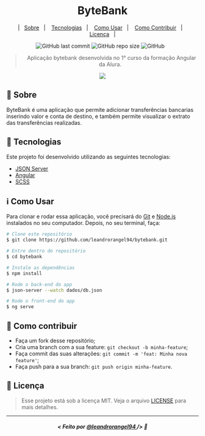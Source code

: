 <h1 align="center">ByteBank</h1>

<p align="center">
|&nbsp;&nbsp;&nbsp;<a href="#memo-sobre">Sobre</a>&nbsp;&nbsp;&nbsp;|&nbsp;&nbsp;&nbsp;
<a href="#rocket-tecnologias">Tecnologias</a>&nbsp;&nbsp;&nbsp;|&nbsp;&nbsp;&nbsp;
<a href="#information_source-como-usar">Como Usar</a>&nbsp;&nbsp;&nbsp;|&nbsp;&nbsp;&nbsp;
<a href="#thinking-como-contribuir">Como Contribuir</a>&nbsp;&nbsp;&nbsp;|&nbsp;&nbsp;&nbsp;
<a href="#scroll-licença">Licença</a>&nbsp;&nbsp;&nbsp;|
</p>

<p align="center">
    <img alt="GitHub last commit" src="https://img.shields.io/github/last-commit/leandrorangel94/bytebank?color=7159c1">
    <img alt="GitHub repo size" src="https://img.shields.io/github/repo-size/leandrorangel94/bytebank?color=7159c1">
    <img alt="GitHub" src="https://img.shields.io/github/license/leandrorangel94/bytebank?color=7159c1">
    &nbsp;&nbsp;
</p>

<blockquote align="center">
&nbsp; Aplicação bytebank desenvolvida no 1° curso da formação Angular da Alura.
</blockquote>

<p align="center">
<img src="https://user-images.githubusercontent.com/39461509/122656537-e0cbfe00-d131-11eb-9866-39e6176e961f.png">
</p>

## :memo: Sobre

ByteBank é uma aplicação que permite adicionar transferências bancarias inserindo valor e conta de destino, e também permite  visualizar o extrato das transferências realizadas.
## :rocket: Tecnologias

Este projeto foi desenvolvido utilizando as seguintes tecnologias:

- [JSON Server](https://www.npmjs.com/package/json-server)
- [Angular](https://angular.io/)
- [SCSS](https://sass-lang.com/documentation)

## :information_source: Como Usar

Para clonar e rodar essa aplicação, você precisará do [Git](https://git-scm.com) e [Node.js](https://nodejs.org/pt-br/) instalados no seu computador. Depois, no seu terminal, faça:

```bash
# Clone este repositório
$ git clone https://github.com/leandrorangel94/bytebank.git

# Entre dentro do repositório
$ cd bytebank

# Instale as dependências
$ npm install

# Rode o back-end do app
$ json-server --watch dados/db.json

# Rode o front-end do app
$ ng serve
```

## :thinking: Como contribuir

- Faça um fork desse repositório;
- Cria uma branch com a sua feature: `git checkout -b minha-feature`;
- Faça commit das suas alterações: `git commit -m 'feat: Minha nova feature'`;
- Faça push para a sua branch: `git push origin minha-feature`.

## :scroll: Licença 

> Esse projeto está sob a licença MIT. Veja o arquivo [LICENSE](LICENSE) para mais detalhes.

---

##### <p align="center"> <strong> < Feito por <a href="http://github.com/leandrorangel94"> @leandrorangel94  </a> /> </strong>  :wave:
